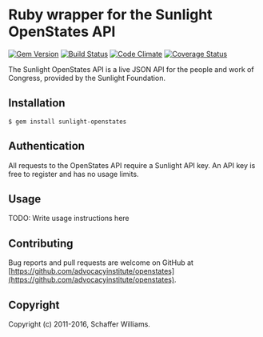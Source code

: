 # Ruby wrapper for the Sunlight OpenStates API

[gem]: https://rubygems.org/gems/sunlight-openstates
[travis]: https://travis-ci.org/advocacyinstitute/openstates
[codeclimate]: https://codeclimate.com/github/advocacyinstitute/openstates
[coveralls]: https://coveralls.io/github/advocacyinstitute/openstates?branch=master

[![Gem Version](https://badge.fury.io/rb/sunlight-openstates.svg)][gem]
[![Build Status](https://travis-ci.org/advocacyinstitute/openstates.svg?branch=master)][travis]
[![Code Climate](https://codeclimate.com/github/advocacyinstitute/openstates/badges/gpa.svg)][codeclimate]
[![Coverage Status](https://coveralls.io/repos/advocacyinstitute/openstates/badge.svg?branch=master&service=github)][coveralls]

The Sunlight OpenStates API is a live JSON API for the people and work of Congress, provided by the Sunlight Foundation.

## Installation

    $ gem install sunlight-openstates

## Authentication

All requests to the OpenStates API require a Sunlight API key. An API key is free to register and has no usage limits.

## Usage

TODO: Write usage instructions here

## Contributing

Bug reports and pull requests are welcome on GitHub at [https://github.com/advocacyinstitute/openstates](https://github.com/advocacyinstitute/openstates).

## Copyright
Copyright (c) 2011-2016, Schaffer Williams.
